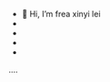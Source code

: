 - 👋 Hi, I’m frea xinyi lei
-
- 
- 
- 



....



<!--- this is what I feel after a week of self-teaching creative computing.

















I am still really really shy of touching this media. No matter all kinds of the encouragement.
I wanted to just show this blank page because it is mostlty what it is at this stage.
But I know if I don't start it now the feeling will stay like this and I would never progress.





# H1 a small peek from the outside 

it remind me the first time when I started learning English, Japanese, the foreign languages.
the excitement of getting the key to open the new word.

the hesitation and the unopened mouth.
the closed doors of trying to fill the anxiety of knowledges and hard works.
and the realization of the failure of shyness.

So am I going into that door?

what if I used my grammar wrong. What if I can't understand what they are saying

Yes I will stop thinking and start making.











